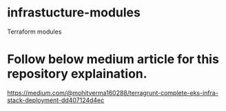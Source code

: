 # infrastucture-modules
Terraform modules 

# Follow below medium article for this repository explaination.

https://medium.com/@mohitverma160288/terragrunt-complete-eks-infra-stack-deployment-dd407124d4ec
